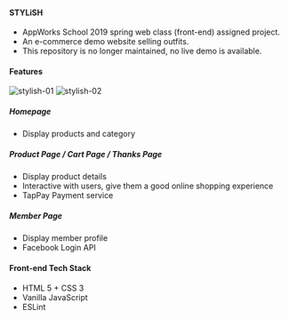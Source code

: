 #### STYLiSH

- AppWorks School 2019 spring web class (front-end) assigned project.
- An e-commerce demo website selling outfits.
- This repository is no longer maintained, no live demo is available.

#### Features

![stylish-01](https://github.com/chiyu144/stylish/assets/45845170/184fe536-65ff-4bdc-a06d-530435d2c248)
![stylish-02](https://github.com/chiyu144/stylish/assets/45845170/d8370620-df02-4e76-baee-610c42b174ac)

##### Homepage
- Display products and category

##### Product Page / Cart Page / Thanks Page
- Display product details
- Interactive with users, give them a good online shopping experience
- TapPay Payment service

##### Member Page
- Display member profile
- Facebook Login API

#### Front-end Tech Stack
- HTML 5 + CSS 3
- Vanilla JavaScript
- ESLint
